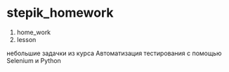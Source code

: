 # stepik_homework
1. home_work
2. lesson

небольшие задачки из курса Автоматизация тестирования с помощью Selenium и Python
